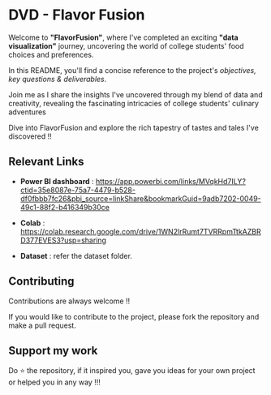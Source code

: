 
# DVD - Flavor Fusion

Welcome to **"FlavorFusion"**, where I've completed an exciting **"data visualization"** journey, uncovering the world of college students' food choices and preferences. 

In this README, you'll find a concise reference to the project's *objectives, key questions & deliverables*. 

Join me as I share the insights I've uncovered through my blend of data and creativity, revealing the fascinating intricacies of college students' culinary adventures

Dive into FlavorFusion and explore the rich tapestry of tastes and tales I've discovered !!

##

## Relevant Links

- **Power BI dashboard** : 
https://app.powerbi.com/links/MVqkHd7ILY?ctid=35e8087e-75a7-4479-b528-df0fbbb7fc26&pbi_source=linkShare&bookmarkGuid=9adb7202-0049-49c1-88f2-b416349b30ce

- **Colab** : 
https://colab.research.google.com/drive/1WN2lrRumt7TVRRpmTtkAZBRD377EVES3?usp=sharing

- **Dataset** : refer the dataset folder. 

##

## Contributing

Contributions are always welcome !!

If you would like to contribute to the project, please fork the repository and make a pull request.



## Support my work 
Do ⭐ the repository, if it inspired you, gave you ideas for your own project or helped you in any way !!!
